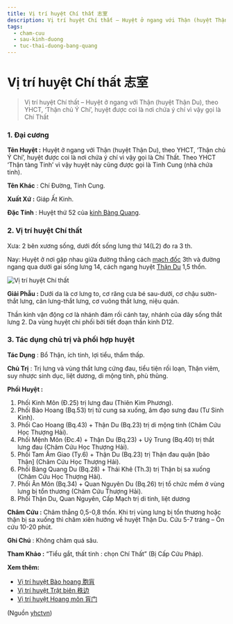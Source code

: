 ```yaml
---
title: Vị trí huyệt Chí thất 志室
description: Vị trí huyệt Chí thất – Huyệt ở ngang với Thận (huyệt Thận Du), theo YHCT, ‘Thận chủ Ý Chí’, huyệt được coi là nơi chứa ý chí vì vậy gọi là Chí Thất
tags:
  - cham-cuu
  - sau-kinh-duong
  - tuc-thai-duong-bang-quang
---
```


# Vị trí huyệt Chí thất 志室 

> Vị trí huyệt Chí thất – Huyệt ở ngang với Thận (huyệt Thận Du), theo YHCT, ‘Thận chủ Ý Chí’, huyệt được coi là nơi chứa ý chí vì vậy gọi là Chí Thất

### 1. Đại cương

**Tên Huyệt :** Huyệt ở ngang với Thận (huyệt Thận Du), theo YHCT, ‘Thận chủ Ý Chí’, huyệt được coi là nơi chứa ý chí vì vậy gọi là Chí Thất. Theo YHCT ‘Thận tàng Tinh’ vì vậy huyệt này cũng được gọi là Tinh Cung (nhà chứa tinh).

**Tên Khác** : Chí Đường, Tinh Cung.

**Xuất Xứ :** Giáp Ất Kinh.

**Đặc Tính** : Huyệt thứ 52 của [kinh Bàng Quang](/yhctvn/kinh-tuc-thai-duong-bang-quang/).

### 2. Vị trí huyệt Chí thất

Xưa: 2 bên xương sống, dưới đốt sống lưng thứ 14(L2) đo ra 3 th.

Nay: Huyệt ở nơi gặp nhau giữa đường thẳng cách [mạch đốc](/yhctvn/dai-cuong-mach-doc/) 3th và đường ngang qua dưới gai sống lưng 14, cách ngang huyệt [Thận Du](/yhctvn/vi-tri-huyet-than-du-%e8%82%be%e4%bf%9e/) 1,5 thốn.

![Vị trí huyệt Chí thất](/imgs/yhctvn/huyet-chi-that-300x169.jpg)

**Giải Phẫu :** Dưới da là cơ lưng to, cơ răng cưa bé sau-dưới, cơ chậu sườn-thắt lưng, cân lưng-thắt lưng, cơ vuông thắt lưng, niệu quản.

Thần kinh vận động cơ là nhánh đám rối cánh tay, nhánh của dây sống thắt lưng 2. Da vùng huyệt chi phối bởi tiết đoạn thần kinh D12.

### 3. Tác dụng chủ trị và phối hợp huyệt

**Tác Dụng** : Bổ Thận, ích tinh, lợi tiểu, thẩm thấp.

**Chủ Trị** : Trị lưng và vùng thắt lưng cứng đau, tiểu tiện rối loạn, Thận viêm, suy nhược sinh dục, liệt dương, di mộng tinh, phù thũng.

**Phối Huyệt :**

1. Phối Kinh Môn (Đ.25) trị lưng đau (Thiên Kim Phương).
2. Phối Bào Hoang (Bq.53) trị tử cung sa xuống, âm đạo sưng đau (Tư Sinh Kinh).
3. Phối Cao Hoang (Bq.43) + Thận Du (Bq.23) trị di mộng tinh (Châm Cứu Học Thượng Hải).
4. Phối Mệnh Môn (Đc.4) + Thận Du (Bq.23) + Uỷ Trung (Bq.40) trị thắt lưng đau (Châm Cứu Học Thượng Hải).
5. Phối Tam Âm Giao (Ty.6) + Thận Du (Bq.23) trị Thận đau quặn [bão Thận] (Châm Cứu Học Thượng Hải).
6. Phối Bàng Quang Du (Bq.28) + Thái Khê (Th.3) trị Thận bị sa xuống (Châm Cứu Học Thượng Hải).
7. Phối Ân Môn (Bq.34) + Quan Nguyên Du (Bq.26) trị tổ chức mềm ở vùng lưng bị tổn thương (Châm Cứu Thượng Hải).
8. Phối Thận Du, Quan Nguyên, Cấp Mạch trị di tinh, liệt dương

**Châm Cứu :** Châm thẳng 0,5-0,8 thốn. Khi trị vùng lưng bị tổn thương hoặc thận bị sa xuống thì châm xiên hướng về huyệt Thận Du. Cứu 5-7 tráng – Ôn cứu 10-20 phút.

**Ghi Chú** : Không châm quá sâu.

**Tham Khảo :** “Tiểu gắt, thất tinh : chọn Chí Thất” (Bị Cấp Cứu Pháp).

**Xem thêm:**

* [Vị trí huyệt Bào hoang 胞肓](/yhctvn/vi-tri-huyet-bao-hoang-%e8%83%9e%e8%82%93/)
* [Vị trí huyệt Trật biên 秩边](/yhctvn/vi-tri-huyet-trat-bien-%e7%a7%a9%e8%be%b9/)
* [Vị trí huyệt Hoang môn 肓门](/yhctvn/vi-tri-huyet-hoang-mon-%e8%82%93%e9%97%a8/)

(Nguồn <a href="https://yhctvn.com/vi-tri-huyet-chi-that-志室/" target="_blank">yhctvn</a>)
